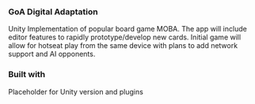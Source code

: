 ### GoA Digital Adaptation
Unity Implementation of popular board game MOBA. The app will include editor features to rapidly prototype/develop new cards. Initial game will allow for hotseat play from the same device with plans to add network support and AI opponents.

### Built with
Placeholder for Unity version and plugins


